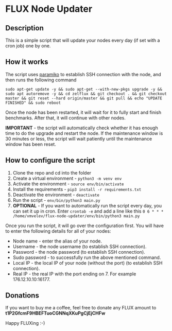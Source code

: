 # FLUX Node Updater

## Description

This is a simple script that will update your nodes every day (if set with a cron job) one by one.

## How it works

The script uses [paramiko](https://www.paramiko.org/) to establish SSH connection with the node, and then runs the following command

`sudo apt-get update -y && sudo apt-get --with-new-pkgs upgrade -y && sudo apt autoremove -y && cd zelflux && git checkout . && git checkout master && git reset --hard origin/master && git pull && echo "UPDATE FINISHED" && sudo reboot`

Once the node has been restarted, it will wait for it to fully start and finish benchmarks. After that, it will continue with other nodes.

**IMPORTANT** - the script will automatically check whether it has enough time to do the upgrade and restart the node. If the maintenance window is 30 minutes or less, the script will wait patiently until the maintenance window has been reset.

## How to configure the script

1. Clone the repo and cd into the folder
2. Create a virtual environment - `python3 -m venv env`
3. Activate the environment - `source env/bin/activate`
4. Install the requirements - `pip3 install -r requirements.txt`
5. Deactivate the environment - `deactivate`
6. Run the script - `env/bin/python3 main.py`
7. **OPTIONAL** - If you want to automatically run the script every day, you can set it up in cron. Enter `crontab -e` and add a line like this ```0 6 * * * /home/vmvelev/flux-node-updater/env/bin/python3 main.py```

Once you run the script, it will go over the configuration first. You will have to enter the following details for all of your nodes:

* Node name - enter the alias of your node.
* Username - the node username (to establish SSH connection).
* Password - the node password (to establish SSH connection).
* Sudo password - to successfully run the above mentioned command.
* Local IP - the local IP of your node (without the port)  (to establish SSH connection).
* Real IP - the real IP with the port ending on 7. For example 176.12.10.10:16177.

## Donations

If you want to buy me a coffee, feel free to donate any FLUX amount to **t1P2GfcmF9HBEFTuoCGNNqXKuPgCjEjCHFw**

Happy FLUXing :-)

